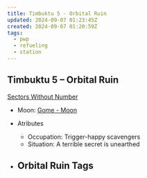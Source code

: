 ```yaml
---
title: Timbuktu 5 - Orbital Ruin
updated: 2024-09-07 01:23:45Z
created: 2024-09-07 01:20:59Z
tags:
  - pwp
  - refueling
  - station
---
```


## Timbuktu 5 &ndash; Orbital Ruin

[Sectors Without Number](https://sectorswithoutnumber.com/sector/bfDcBzTtgpeyLUfwzjio/orbitalRuin/iVP4o1AsnVTjhzJCD2n7)

- Moon: [Gome - Moon](../../../Gaming/StarsWithoutNumber/PiratesWithoutPlunder/Gome%20-%20Moon.md)

- Atributes
	- Occupation: Trigger-happy scavengers
	- Situation: A terrible secret is unearthed

- Orbital Ruin Tags
	- 